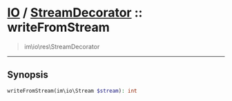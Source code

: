 # [IO](IO.md) / [StreamDecorator](IO-StreamDecorator.md) :: writeFromStream
 > im\io\res\StreamDecorator
____

## Synopsis
```php
writeFromStream(im\io\Stream $stream): int
```
